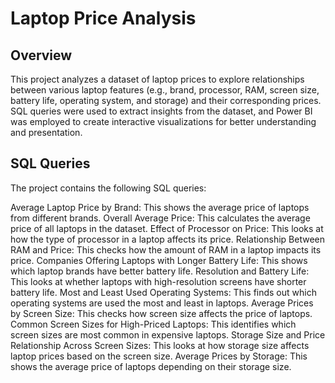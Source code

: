 # Laptop Price Analysis

## Overview
This project analyzes a dataset of laptop prices to explore relationships between various laptop features (e.g., brand, processor, RAM, screen size, battery life, operating system, and storage) and their corresponding prices. SQL queries were used to extract insights from the dataset, and Power BI was employed to create interactive visualizations for better understanding and presentation.

## SQL Queries
The project contains the following SQL queries:

Average Laptop Price by Brand: This shows the average price of laptops from different brands.
Overall Average Price: This calculates the average price of all laptops in the dataset.
Effect of Processor on Price: This looks at how the type of processor in a laptop affects its price.
Relationship Between RAM and Price: This checks how the amount of RAM in a laptop impacts its price.
Companies Offering Laptops with Longer Battery Life: This shows which laptop brands have better battery life.
Resolution and Battery Life: This looks at whether laptops with high-resolution screens have shorter battery life.
Most and Least Used Operating Systems: This finds out which operating systems are used the most and least in laptops.
Average Prices by Screen Size: This checks how screen size affects the price of laptops.
Common Screen Sizes for High-Priced Laptops: This identifies which screen sizes are most common in expensive laptops.
Storage Size and Price Relationship Across Screen Sizes: This looks at how storage size affects laptop prices based on the screen size.
Average Prices by Storage: This shows the average price of laptops depending on their storage size.
